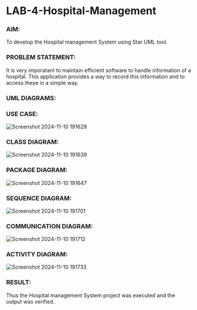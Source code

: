 # LAB-4-Hospital-Management
### AIM:
To develop the Hospital management System using Star UML tool.
### PROBLEM STATEMENT:
It is very imporatant to maintain efficient software to handle information of a hospital.
This application provides a way to record this information and to access these in a simple way.

### UML DIAGRAMS:
### USE CASE:
![Screenshot 2024-11-10 191629](https://github.com/user-attachments/assets/3ba84990-825b-4927-8034-0d76f1e2b918)


### CLASS DIAGRAM:
![Screenshot 2024-11-10 191639](https://github.com/user-attachments/assets/8622a083-4e49-4ae1-be27-e87beb8328f8)

### PACKAGE DIAGRAM:
![Screenshot 2024-11-10 191647](https://github.com/user-attachments/assets/54eb0462-09d6-4620-ac58-8fe397f9ce3a)

### SEQUENCE DIAGRAM:
![Screenshot 2024-11-10 191701](https://github.com/user-attachments/assets/c3b7e49f-12e5-4082-9cab-2cb30188b896)

### COMMUNICATION DIAGRAM:
![Screenshot 2024-11-10 191712](https://github.com/user-attachments/assets/b4a13967-8a2d-4673-b0ff-edfcae47b68f)

### ACTIVITY DIAGRAM:
![Screenshot 2024-11-10 191733](https://github.com/user-attachments/assets/87a7e73d-9f16-4bfa-bbe3-066a1003bf56)


### RESULT:
Thus the Hospital management System project was executed and the output was verified.
